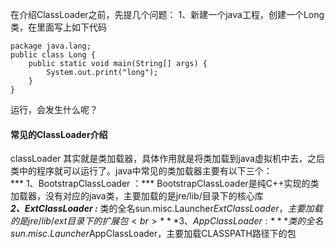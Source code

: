 在介绍ClassLoader之前，先提几个问题：
1、新建一个java工程，创建一个Long类，在里面写上如下代码
```
package java.lang;
public class Long {
	public static void main(String[] args) {
		System.out.print("long");
	}
}

```
运行，会发生什么呢？

#### 常见的ClassLoader介绍
classLoader 其实就是类加载器，具体作用就是将类加载到java虚拟机中去，之后类中的程序就可以运行了。java中常见的类加载器主要有以下三个：<br>
*** 1、BootstrapClassLoader ：*** BootstrapClassLoader是纯C++实现的类加载器，没有对应的java类，主要加载的是jre/lib/目录下的核心库<br>
***2、ExtClassLoader :*** 类的全名sun.misc.Launcher$ExtClassLoader，主要加载的是jre/lib/ext目录下的扩展包<br>
***3、AppClassLoader :*** 类的全名sun.misc.Launcher$AppClassLoader，主要加载CLASSPATH路径下的包<br>
